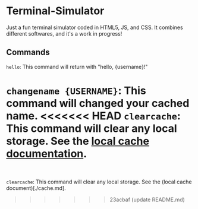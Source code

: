 # Terminal-Simulator
Just a fun terminal simulator coded in HTML5, JS, and CSS. It combines different softwares, and it's a work in progress!

## Commands

`hello`: This command will return with "hello, {username}!"
<br> 

`changename {USERNAME}`: This command will changed your cached name.
<<<<<<< HEAD
`clearcache`: This command will clear any local storage. See the [local cache documentation](./cache.md).
=======

<br>

`clearcache`: This command will clear any local storage. See the (local cache document)[./cache.md].
>>>>>>> 23acbaf (update README.md)
